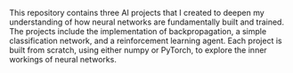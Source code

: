 This repository contains three AI projects that I created to deepen my understanding of how neural networks are fundamentally built and trained. 
The projects include the implementation of backpropagation, a simple classification network, and a reinforcement learning agent. 
Each project is built from scratch, using either numpy or PyTorch, to explore the inner workings of neural networks.
